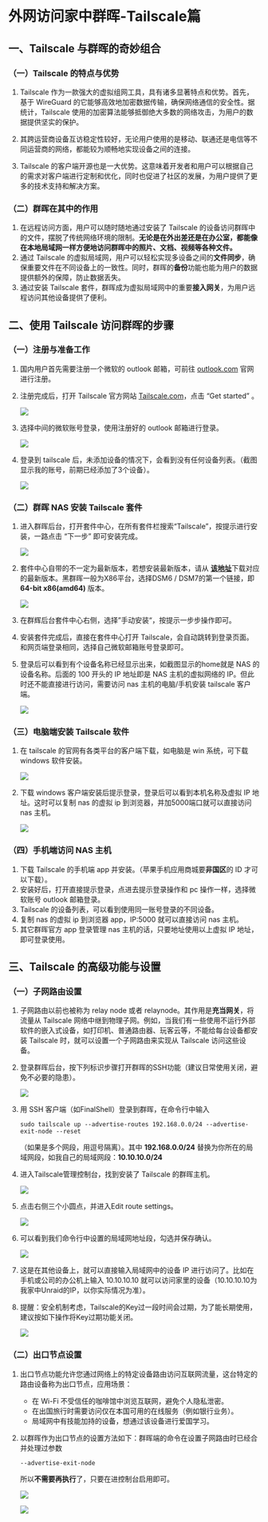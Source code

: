 # 外网访问家中群晖-Tailscale篇

## 一、Tailscale 与群晖的奇妙组合

### （一）Tailscale 的特点与优势

1. Tailscale 作为一款强大的虚拟组网工具，具有诸多显著特点和优势。首先，基于 WireGuard 的它能够高效地加密数据传输，确保网络通信的安全性。据统计，Tailscale 使用的加密算法能够抵御绝大多数的网络攻击，为用户的数据提供坚实的保护。

2. 其跨运营商设备互访稳定性较好，无论用户使用的是移动、联通还是电信等不同运营商的网络，都能较为顺畅地实现设备之间的连接。

3. Tailscale 的客户端开源也是一大优势。这意味着开发者和用户可以根据自己的需求对客户端进行定制和优化，同时也促进了社区的发展，为用户提供了更多的技术支持和解决方案。

### （二）群晖在其中的作用

1. 在远程访问方面，用户可以随时随地通过安装了 Tailscale 的设备访问群晖中的文件，摆脱了传统网络环境的限制。**无论是在外出差还是在办公室，都能像在本地局域网一样方便地访问群晖中的照片、文档、视频等各种文件。**
2. 通过 Tailscale 的虚拟局域网，用户可以轻松实现多设备之间的**文件同步**，确保重要文件在不同设备上的一致性。同时，群晖的**备份**功能也能为用户的数据提供额外的保障，防止数据丢失。
3. 通过安装 Tailscale 套件，群晖成为虚拟局域网中的重要**接入网关**，为用户远程访问其他设备提供了便利。

## 二、使用 Tailscale 访问群晖的步骤

### （一）注册与准备工作

1. 国内用户首先需要注册一个微软的 outlook 邮箱，可前往 [outlook.com](https://outlook.com) 官网进行注册。

2. 注册完成后，打开 Tailscale 官方网站 [Tailscale.com](https://Tailscale.com)，点击 “Get started” 。

   ![](https://pic.nas-u.top/Nasu_2024-10-09_14-25-03.png)

3. 选择中间的微软账号登录，使用注册好的 outlook 邮箱进行登录。

   ![](https://pic.nas-u.top/Nasu_2024-10-09_14-44-01.png)

4. 登录到 tailscale 后，未添加设备的情况下，会看到没有任何设备列表。（截图显示我的账号，前期已经添加了3个设备）。

   ![](https://pic.nas-u.top/Nasu_2024-10-09_14-48-38.png)


### （二）群晖 NAS 安装 Tailscale 套件

1. 进入群晖后台，打开套件中心，在所有套件栏搜索“Tailscale”，按提示进行安装，一路点击 “下一步” 即可安装完成。

   ![](https://pic.nas-u.top/Nasu_2024-10-09_14-54-54.png)

2. 套件中心自带的不一定为最新版本，若想安装最新版本，请从 [**该地址**](https://pkgs.tailscale.com/stable/#spks)下载对应的最新版本。黑群晖一般为X86平台，选择DSM6 / DSM7的第一个链接，即 **64-bit x86(amd64)** 版本。

   ![](https://pic.nas-u.top/Nasu_2024-10-09_16-20-27.png)

3. 在群辉后台套件中心右侧，选择”手动安装“，按提示一步步操作即可。

4. 安装套件完成后，直接在套件中心打开 Tailscale，会自动跳转到登录页面。和网页端登录相同，选择自己微软邮箱账号登录即可。

5. 登录后可以看到有个设备名称已经显示出来，如截图显示的home就是 NAS 的设备名称。后面的 100 开头的 IP 地址即是 NAS 主机的虚拟网络的 IP。但此时还不能直接进行访问，需要访问 nas 主机的电脑/手机安装 tailscale 客户端。

   ![](https://pic.nas-u.top/Nasu_2024-10-09_16-17-38.png)

### （三）电脑端安装 Tailscale 软件

1. 在 tailscale 的官网有各类平台的客户端下载，如电脑是 win 系统，可下载 windows 软件安装。

   ![](https://pic.nas-u.top/Nasu_241011094729.png)

2. 下载 windows 客户端安装后提示登录，登录后可以看到本机名称及虚拟 IP 地址。这时可以复制 nas 的虚拟 ip 到浏览器，并加5000端口就可以直接访问 nas 主机。

   ![](https://pic.nas-u.top/Nasu_241011100008.png)

### （四）手机端访问 NAS 主机

1. 下载 Tailscale 的手机端 app 并安装。（苹果手机应用商城要**非国区**的 ID 才可以下载）。
2. 安装好后，打开直接提示登录，点进去提示登录操作和 pc 操作一样，选择微软账号 outlook 邮箱登录。
3.  Tailscale 的设备列表，可以看到使用同一账号登录的不同设备。
4. 复制 nas 的虚拟 ip 到浏览器 app，IP:5000 就可以直接访问 nas 主机。
5. 其它群晖官方 app 登录管理 nas 主机的话，只要地址使用以上虚拟 IP 地址，即可登录使用。

## 三、Tailscale 的高级功能与设置



### （一）子网路由设置

1. 子网路由以前也被称为 relay node 或者 relaynode。其作用是**充当网关**，将流量从 Tailscale 网络中继到物理子网。例如，当我们有一些使用不运行外部软件的嵌入式设备，如打印机、普通路由器、玩客云等，不能给每台设备都安装 Tailscale 时，就可以设置一个子网路由来实现从 Tailscale 访问这些设备。

2. 登录群晖后台，按下列标识步骤打开群晖的SSH功能（建议日常使用关闭，避免不必要的隐患）。

   ![](https://pic.nas-u.top/Nasu_241011101224.png)

3. 用 SSH 客户端（如FinalShell）登录到群晖，在命令行中输入

   ```
   sudo tailscale up --advertise-routes 192.168.0.0/24 --advertise-exit-node --reset
   ```

   （如果是多个网段，用逗号隔离）。其中 **192.168.0.0/24** 替换为你所在的局域网段，如我自己的局域网段：**10.10.10.0/24**

4. 进入Tailscale管理控制台，找到安装了 Tailscale 的群晖主机。

   ![](https://pic.nas-u.top/Nasu_241011102912.png)

   

5. 点击右侧三个小圆点，并进入Edit route settings。

   ![](https://pic.nas-u.top/Nasu_241011102959.png)

6. 可以看到我们命令行中设置的局域网地址段，勾选并保存确认。

   ![](https://pic.nas-u.top/Nasu_241011105428.png)

7. 这是在其他设备上，就可以直接输入局域网中的设备 IP 进行访问了。比如在手机或公司的办公机上输入 10.10.10.10 就可以访问家里的设备（10.10.10.10为我家中Unraid的IP，以你实际情况为准）。

8. 提醒：安全机制考虑，Tailscale的Key过一段时间会过期，为了能长期使用，建议按如下操作将Key过期功能关闭。

   ![](https://pic.nas-u.top/Nasu_241011113104.png)

### （二）出口节点设置

1. 出口节点功能允许您通过网络上的特定设备路由访问互联网流量，这台特定的路由设备称为出口节点，应用场景：
   - 在 Wi-Fi 不受信任的咖啡馆中浏览互联网，避免个人隐私泄密。
   - 在出国旅行时需要访问仅在本国可用的在线服务（例如银行业务）。
   - 局域网中有技能加持的设备，想通过该设备进行爱国学习。

2. 以群晖作为出口节点的设置方法如下：群晖端的命令在设置子网路由时已经合并处理过参数

   ```
   --advertise-exit-node
   ```

   所以**不需要再执行**了，只要在进控制台启用即可。

   ![](https://pic.nas-u.top/Nasu_241011110820.png)

   

   ![](https://pic.nas-u.top/Nasu_241011111004.png)



